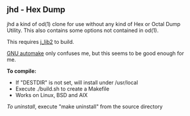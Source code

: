## jhd - Hex Dump

jhd a kind of od(1) clone for use without
any kind of Hex or Octal Dump Utility.
This also contains some options not contained in od(1).

This requires [j\_lib2](https://github.com/jmcunx/j_lib2) to build.

[GNU automake](https://en.wikipedia.org/wiki/Automake)
only confuses me, but this seems to be good enough for me.

**To compile:**
* If "DESTDIR" is not set, will install under /usr/local
* Execute ./build.sh to create a Makefile
* Works on Linux, BSD and AIX

_To uninstall_, execute
"make uninstall"
from the source directory
